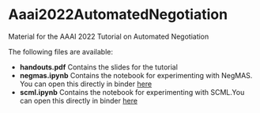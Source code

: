 <!-- [![NegMAS](https://mybinder.org/badge_logo.svg)](https://mybinder.org/v2/gh/yasserfarouk/Aaai2022AutomatedNegotiation/HEAD?labpath=negmas.ipynb) -->
<!--  -->
<!-- [![SCML](https://mybinder.org/badge_logo.svg)](https://mybinder.org/v2/gh/yasserfarouk/Aaai2022AutomatedNegotiation/HEAD?labpath=scml.ipynb) -->
<!--  -->
# Aaai2022AutomatedNegotiation
Material for the AAAI 2022 Tutorial on Automated Negotiation

The following files are available:

- **handouts.pdf** Contains the slides for the tutorial
- **negmas.ipynb** Contains the notebook for experimenting with NegMAS. You can open this directly in binder [here](https://mybinder.org/v2/gh/yasserfarouk/Aaai2022AutomatedNegotiation/HEAD?labpath=negmas.ipynb)
- **scml.ipynb** Contains the notebook for experimenting with SCML.You can open this directly in binder [here](https://mybinder.org/v2/gh/yasserfarouk/Aaai2022AutomatedNegotiation/HEAD?labpath=scml.ipynb)


